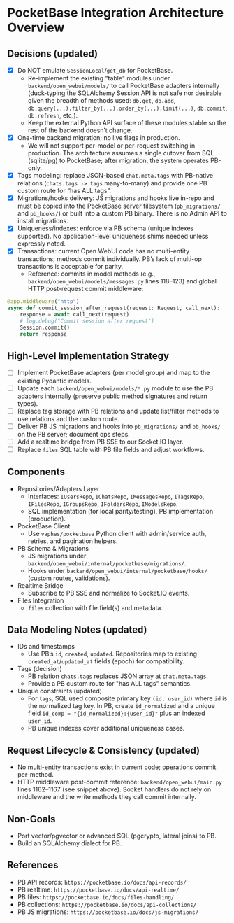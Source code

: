 # PocketBase Integration Architecture Overview

## Decisions (updated)
- [x] Do NOT emulate `SessionLocal`/`get_db` for PocketBase.
  - Re-implement the existing "table" modules under `backend/open_webui/models/` to call PocketBase adapters internally (duck-typing the SQLAlchemy Session API is not safe nor desirable given the breadth of methods used: `db.get`, `db.add`, `db.query(...).filter_by(...).order_by(...).limit(...)`, `db.commit`, `db.refresh`, etc.).
  - Keep the external Python API surface of these modules stable so the rest of the backend doesn’t change.
- [x] One-time backend migration; no live flags in production.
  - We will not support per-model or per-request switching in production. The architecture assumes a single cutover from SQL (sqlite/pg) to PocketBase; after migration, the system operates PB-only.
- [x] Tags modeling: replace JSON-based `chat.meta.tags` with PB-native relations (`chats.tags -> tags` many-to-many) and provide one PB custom route for “has ALL tags”.
- [x] Migrations/hooks delivery: JS migrations and hooks live in-repo and must be copied into the PocketBase server filesystem (`pb_migrations/` and `pb_hooks/`) or built into a custom PB binary. There is no Admin API to install migrations.
- [x] Uniqueness/indexes: enforce via PB schema (unique indexes supported). No application-level uniqueness shims needed unless expressly noted.
- [x] Transactions: current Open WebUI code has no multi-entity transactions; methods commit individually. PB’s lack of multi-op transactions is acceptable for parity.
  - Reference: commits in model methods (e.g., `backend/open_webui/models/messages.py` lines 118–123) and global HTTP post-request commit middleware:
```1162:1167:backend/open_webui/main.py
@app.middleware("http")
async def commit_session_after_request(request: Request, call_next):
    response = await call_next(request)
    # log.debug("Commit session after request")
    Session.commit()
    return response
```

## High-Level Implementation Strategy
- [ ] Implement PocketBase adapters (per model group) and map to the existing Pydantic models.
- [ ] Update each `backend/open_webui/models/*.py` module to use the PB adapters internally (preserve public method signatures and return types).
- [ ] Replace tag storage with PB relations and update list/filter methods to use relations and the custom route.
- [ ] Deliver PB JS migrations and hooks into `pb_migrations/` and `pb_hooks/` on the PB server; document ops steps.
- [ ] Add a realtime bridge from PB SSE to our Socket.IO layer.
- [ ] Replace `files` SQL table with PB file fields and adjust workflows.

## Components
- Repositories/Adapters Layer
  - Interfaces: `IUsersRepo`, `IChatsRepo`, `IMessagesRepo`, `ITagsRepo`, `IFilesRepo`, `IGroupsRepo`, `IFoldersRepo`, `IModelsRepo`.
  - SQL implementation (for local parity/testing), PB implementation (production).
- PocketBase Client
  - Use `vaphes/pocketbase` Python client with admin/service auth, retries, and pagination helpers.
- PB Schema & Migrations
  - JS migrations under `backend/open_webui/internal/pocketbase/migrations/`.
  - Hooks under `backend/open_webui/internal/pocketbase/hooks/` (custom routes, validations).
- Realtime Bridge
  - Subscribe to PB SSE and normalize to Socket.IO events.
- Files Integration
  - `files` collection with file field(s) and metadata.

## Data Modeling Notes (updated)
- IDs and timestamps
  - Use PB’s `id`, `created`, `updated`. Repositories map to existing `created_at`/`updated_at` fields (epoch) for compatibility.
- Tags (decision)
  - PB relation `chats.tags` replaces JSON array at `chat.meta.tags`.
  - Provide a PB custom route for "has ALL tags" semantics.
- Unique constraints (updated)
  - For `tags`, SQL used composite primary key `(id, user_id)` where `id` is the normalized tag key. In PB, create `id_normalized` and a unique field `id_comp = "{id_normalized}:{user_id}"` plus an indexed `user_id`.
  - PB unique indexes cover additional uniqueness cases.

## Request Lifecycle & Consistency (updated)
- No multi-entity transactions exist in current code; operations commit per-method.
- HTTP middleware post-commit reference: `backend/open_webui/main.py` lines 1162–1167 (see snippet above). Socket handlers do not rely on middleware and the write methods they call commit internally.

## Non-Goals
- Port vector/pgvector or advanced SQL (pgcrypto, lateral joins) to PB.
- Build an SQLAlchemy dialect for PB.

## References
- PB API records: `https://pocketbase.io/docs/api-records/`
- PB realtime: `https://pocketbase.io/docs/api-realtime/`
- PB files: `https://pocketbase.io/docs/files-handling/`
- PB collections: `https://pocketbase.io/docs/api-collections/`
- PB JS migrations: `https://pocketbase.io/docs/js-migrations/`